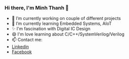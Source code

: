 ### Hi there, I'm Minh Thanh 👋


- 🔭 I’m currently working on couple of different projects
- 🌱 I’m currently learning Embedded Systems, AIoT
- ✨ I'm fascination with Digital IC Design
- 😄 I'm love learning about C/C++/SystemVerilog/Verilog
- 📫 Contact me:
- [Linkedin](https://www.linkedin.com/in/thanhtrg/)
- [Facebook](https://www.facebook.com/tmthanhhhh)

